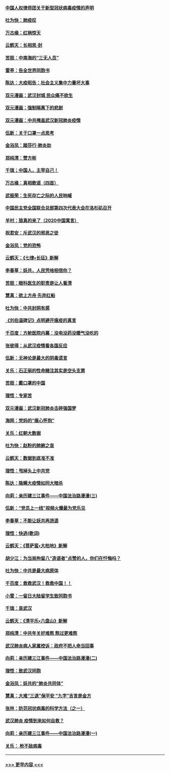 #### [中国人权律师团关于新型冠状病毒疫情的声明](../pages/nsc993/n11864249.md?t=02130344) 
#### [吐为快：肺疫叹](../pages/nsc993/n11864027.md?t=02130344) 
#### [万古缘：红祸惊天](../pages/nsc993/n11864079.md?t=02130344) 
#### [云鹤天：长相思‧封](../pages/nsc993/n11864006.md?t=02130344) 
#### [苦胆：中南海的“三无人员”](../pages/nsc993/n11862997.md?t=02130344) 
#### [雷亭：告全世界同胞书](../pages/nsc993/n11862572.md?t=02130344) 
#### [陈达：大疫昭告：社会主义集中力量坏大事](../pages/nsc993/n11859419.md?t=02130344) 
#### [双元漫画：武汉封城 民众痛不欲生](../pages/nsc993/n11859287.md?t=02130344) 
#### [双元漫画：强制隔离下的悲剧](../pages/nsc993/n11859244.md?t=02130344) 
#### [双元漫画：中共掩盖武汉新冠肺炎疫情](../pages/nsc993/n11858249.md?t=02130344) 
#### [伍新：关于口罩一点思考](../pages/nsc993/n11859195.md?t=02130344) 
#### [金浴凤：踏莎行‧肺炎劫](../pages/nsc993/n11858227.md?t=02130344) 
#### [郑纯清：赞方彬](../pages/nsc993/n11856803.md?t=02130344) 
#### [千瑞；中国人，主宰自己！](../pages/nsc993/n11856793.md?t=02130344) 
#### [万古缘：真相歌谣（四首）](../pages/nsc993/n11856263.md?t=02130344) 
#### [武振荣：生死存亡之际的人民呐喊](../pages/nsc993/n11856256.md?t=02130344) 
#### [中国民主党全国联合总部第四次代表大会在洛杉矶召开](../pages/nsc993/n11856344.md?t=02130344) 
#### [羊村：狼真的来了（2020中国寓言）](../pages/nsc993/n11856229.md?t=02130344) 
#### [祝君安：斥武汉的邪恶之徒](../pages/nsc993/n11855861.md?t=02130344) 
#### [金浴凤：党的恐怖](../pages/nsc993/n11855849.md?t=02130344) 
#### [云鹤天：《七律▪长征》新解](../pages/nsc993/n11855479.md?t=02130344) 
#### [李春草：妖共，人民凭啥相信你？](../pages/nsc993/n11855196.md?t=02130344) 
#### [苦胆：眼科医生的职责是让人看清](../pages/nsc993/n11853840.md?t=02130344) 
#### [慧真：欲上方舟 先弃红船](../pages/nsc993/n11853483.md?t=02130344) 
#### [吐为快：中共封网有感](../pages/nsc993/n11852575.md?t=02130344) 
#### [《刘伯温碑记》点明避开瘟疫的真言](../pages/nsc993/n11852128.md?t=02130344) 
#### [千百度：方舱医院内幕：没电没药没暖气没吃的](../pages/nsc993/n11850211.md?t=02130344) 
#### [张彼得：从武汉疫情看各国反应](../pages/nsc993/n11850102.md?t=02130344) 
#### [伍新：无神论是最大的阴毒谎言](../pages/nsc993/n11846129.md?t=02130344) 
#### [关乐：石正丽的性命赌注其实是空头支票](../pages/nsc993/n11846109.md?t=02130344) 
#### [苦胆：戴口罩的中国](../pages/nsc993/n11845576.md?t=02130344) 
#### [理悟：专家苦](../pages/nsc993/n11845564.md?t=02130344) 
#### [双元漫画：武汉新冠肺炎击碎强国梦](../pages/nsc993/n11843320.md?t=02130344) 
#### [海网：党妈的“瘟心怀抱”](../pages/nsc993/n11840740.md?t=02130344) 
#### [关乐：红朝大数据](../pages/nsc993/n11840675.md?t=02130344) 
#### [吐为快：赵粉的肺腑之哀](../pages/nsc993/n11840618.md?t=02130344) 
#### [云鹤天：数据到底准不准](../pages/nsc993/n11840325.md?t=02130344) 
#### [理悟：甩掉头上中共党](../pages/nsc993/n11838826.md?t=02130344) 
#### [陈达：隐瞒大疫情如同大暗杀](../pages/nsc993/n11838771.md?t=02130344) 
#### [向莉：亲历建三江事件——中国法治路漫漫(三)](../pages/nsc993/n11831825.md?t=02130344) 
#### [伍新：“党员上一线”视频火爆最为党乐见](../pages/nsc993/n11838200.md?t=02130344) 
#### [李春草：不能让妖共再逍遥](../pages/nsc993/n11838102.md?t=02130344) 
#### [理悟：快逃(歌词)](../pages/nsc993/n11838083.md?t=02130344) 
#### [云鹤天：《菩萨蛮▪大柏地》新解](../pages/nsc993/n11838059.md?t=02130344) 
#### [胡少江：为当局拘留八“造谣者”点赞的人，你们在忏悔吗？](../pages/nsc993/n11836801.md?t=02130344) 
#### [吐为快：中共是最大病原体](../pages/nsc993/n11836748.md?t=02130344) 
#### [千百度：救救武汉！救救中国！！](../pages/nsc993/n11836145.md?t=02130344) 
#### [小雪：一留日大陆留学生致同胞书](../pages/nsc993/n11834624.md?t=02130344) 
#### [千瑞：哀武汉](../pages/nsc993/n11833647.md?t=02130344) 
#### [云鹤天：《清平乐▪六盘山》新解](../pages/nsc993/n11833611.md?t=02130344) 
#### [郑纯清：中共年关好难熬 熬过更难熬](../pages/nsc993/n11833489.md?t=02130344) 
#### [武汉肺炎病人家属控诉：政府不把人命当回事](../pages/nsc993/n11833205.md?t=02130344) 
#### [向莉：亲历建三江事件——中国法治路漫漫(二)](../pages/nsc993/n11829102.md?t=02130344) 
#### [理悟：致武汉同胞](../pages/nsc993/n11831522.md?t=02130344) 
#### [金浴凤：妖共的“肺炎共同体”](../pages/nsc993/n11829448.md?t=02130344) 
#### [慧真：大难“三退”保平安 “九字”吉言是金方](../pages/nsc993/n11829501.md?t=02130344) 
#### [张林：防范冠状病毒的科学方法（之一）](../pages/nsc993/n11828618.md?t=02130344) 
#### [武汉肺炎 疫情到来如何自救？](../pages/nsc993/n11827632.md?t=02130344) 
#### [向莉：亲历建三江事件——中国法治路漫漫(一)](../pages/nsc993/n11827190.md?t=02130344) 
#### [关乐： 枪不敌病毒](../pages/nsc993/n11826746.md?t=02130344) 

----
#### [ >>> 更早内容 <<< ](../indexes/nsc993-earlier.md)

